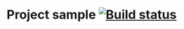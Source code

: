 # Project sample [![Build status](https://ci.appveyor.com/api/projects/status/5xkb94wmve880lu5/branch/main?svg=true)](https://ci.appveyor.com/project/Kashos/hw2-part2-auto-qa60/branch/main)
